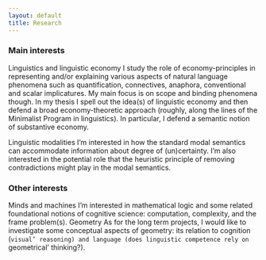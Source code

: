 ```yaml
---
layout: default
title: Research
---
```


### Main interests 

Linguistics and linguistic economy I study the role of economy-principles in representing and/or explaining various aspects of natural language phenomena such as quantification, connectives, anaphora, conventional and scalar implicatures. My main focus is on scope and binding phenomena though.
In my thesis I spell out the idea(s) of linguistic economy and then defend a broad economy-theoretic approach (roughly, along the lines of the Minimalist Program in linguistics). In particular, I defend a semantic notion of substantive economy.

Linguistic modalities I’m interested in how the standard modal semantics can accommodate information about degree of (un)certainty. I’m also interested in the potential role that the heuristic principle of removing contradictions might play in the modal semantics.

### Other interests

Minds and machines I’m interested in mathematical logic and some related foundational notions of cognitive science: computation, complexity, and the frame problem(s).
Geometry As for the long term projects, I would like to investigate some conceptual aspects of geometry: its relation to cognition (`visual’ reasoning) and language (does linguistic competence rely on `geometrical’ thinking?).

